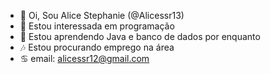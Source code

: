 - 🌌 Oi, Sou Alice Stephanie (@Alicessr13)
- 👾 Estou interessada em programação
- 🔮 Estou aprendendo Java e banco de dados por enquanto
- 🎶 Estou procurando emprego na área
- ♋ email: alicessr12@gmail.com

